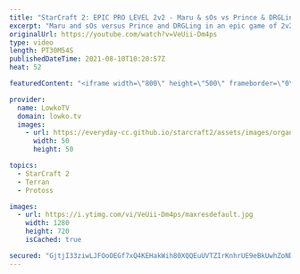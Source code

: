 ```yaml
---
title: "StarCraft 2: EPIC PRO LEVEL 2v2 - Maru & sOs vs Prince & DRGLing!"
excerpt: "Maru and sOs versus Prince and DRGLing in an epic game of 2v2 in StarCraft 2.  OlimoLeague on Patreon: https://www.patreon.com/olimoley  More professional 2v2: https://youtu.be/qk3OKS90ckA StarCraft 2 Free For All: https://youtu.be/hmLp9wr8ASo  Support my work on Patreon: http://www.patreon.com/lowkotv"
originalUrl: https://youtube.com/watch?v=VeUii-Dm4ps
type: video
length: PT30M54S
publishedDateTime: 2021-08-10T10:20:57Z
heat: 52

featuredContent: "<iframe width=\"800\" height=\"500\" frameborder=\"0\" src=\"https://www.youtube.com/embed/VeUii-Dm4ps\" allow=\"accelerometer; autoplay; encrypted-media; gyroscope; picture-in-picture\" allowfullscreen></iframe>"

provider:
  name: LowkoTV
  domain: lowko.tv
  images:
    - url: https://everyday-cc.github.io/starcraft2/assets/images/organizations/lowko.tv-50x50.jpg
      width: 50
      height: 50

topics:
  - StarCraft 2
  - Terran
  - Protoss

images:
  - url: https://i.ytimg.com/vi/VeUii-Dm4ps/maxresdefault.jpg
    width: 1280
    height: 720
    isCached: true

secured: "GjtjI33ziwLJFOoOEGf7xQ4KEHakWih80XQQEuUVTZIrKnhrUE9eBkUwhZoNDs3hAow1YuPKCiRMyW9lh7ffjFfkDzT5fRondLbuCw+kbz+46wpmYpDnmmBpFttcG0cq/Cp0WnZfDcE9dVEZsARR8qCOisrJA08yGKc+TD0uncZVwvSSF3xshLYvxelaOKVvfllBS6URHe2pMJoF7yPiZirxDnrFffaHlLpSmnVWqThc8AlTivD7qZajPY9pJpygkg9NddGstOBFlBKbL/cx0kjGz5c3fdob2cNfK3QZ7OvWiIQ2pCDDLD6Jbgg1UWIbXCdlsjIPKq3791Gvrl3e6fvOu4V+P9qYbgpkXpMn7B+gqJm8L4Yz1dnZuEZ7P70XclOVTH31i4WIKVCrLHFhsOdDDWy+OjVU10bv+B1OZ4s=;qTdtzaqVfadoLOMmNvmN1Q=="
---
```


